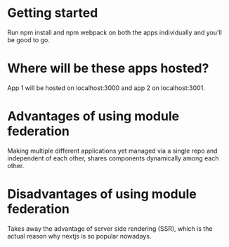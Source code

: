 # Getting started
Run npm install and npm webpack on both the apps individually and you'll be good to go.
# Where will be these apps hosted?
App 1 will be hosted on localhost:3000 and app 2 on localhost:3001. 
# Advantages of using module federation
Making multiple different applications yet managed via a single repo and independent of each other, shares components dynamically among each other.
# Disadvantages of using module federation
Takes away the advantage of server side rendering (SSR), which is the actual reason why nextjs is so popular nowadays. 